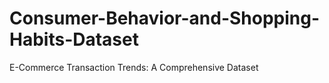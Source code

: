 # Consumer-Behavior-and-Shopping-Habits-Dataset
E-Commerce Transaction Trends: A Comprehensive Dataset
